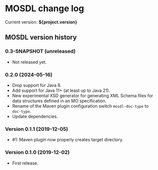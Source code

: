 MOSDL change log
================

Current version: __${project.version}__


MOSDL version history
---------------------

### 0.3-SNAPSHOT (unreleased)
- Not released yet.

### 0.2.0 (2024-05-16)
- Drop support for Java 8.
- Add support for Java 11+ (at least up to Java 21).
- New experimental XSD generator for generating XML Schema files for data structures defined in an MO specification.
- Rename of the Maven plugin configuration switch `mosdl-doc-type` to `doc-type`.
- Update dependencies.

### Version 0.1.1 (2019-12-05)
- #1: Maven plugin now properly creates target directory.

### Version 0.1.0  (2019-12-02)
- First release.
